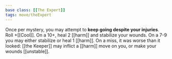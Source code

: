 ```yaml
---
base class: [[The Expert]]
tags: move/theExpert
---
```

Once per mystery, you may attempt to **keep going despite your injuries**. Roll +[[Cool]]. On a 10+, heal 2 [[harm]] and stabilize your wounds. On a 7-9 you may either stabilize or heal 1 [[harm]]. On a miss, it was worse than it looked: [[the Keeper]] may inflict a [[harm]] move on you, or make your wounds [[unstable]].